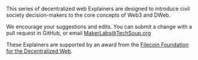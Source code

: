 This series of decentralized web Explainers are designed to introduce civil society decision-makers to the core concepts of Web3 and DWeb.

We encourage your suggestions and edits. You can submit a change with a pull request in GitHub, or email MakerLabs@TechSoup.org

These Explainers are supported by an award from the [﻿Filecoin Foundation for the Decentralized Web]([url](https://ffdweb.org/)https://ffdweb.org/)﻿.
